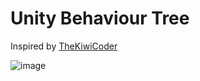 # Unity Behaviour Tree

Inspired by [TheKiwiCoder](https://www.youtube.com/c/TheKiwiCoder)

![image](https://user-images.githubusercontent.com/61026912/180037593-888017c0-3fa3-4723-b661-552971da3b00.png)
